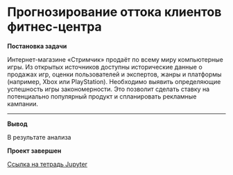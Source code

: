 # Прогнозирование оттока клиентов фитнес-центра

<b> Постановка задачи </b>

Интернет-магазине «Стримчик» продаёт по всему миру компьютерные игры. Из открытых источников доступны исторические данные о продажах игр, оценки пользователей и экспертов, жанры и платформы (например, Xbox или PlayStation). Необходимо выявить определяющие успешность игры закономерности. Это позволит сделать ставку на потенциально популярный продукт и спланировать рекламные кампании.

---

<b>Вывод</b>

В результате анализа

<b>Проект завершен</b>

[Ссылка на тетрадь Jupyter]()
